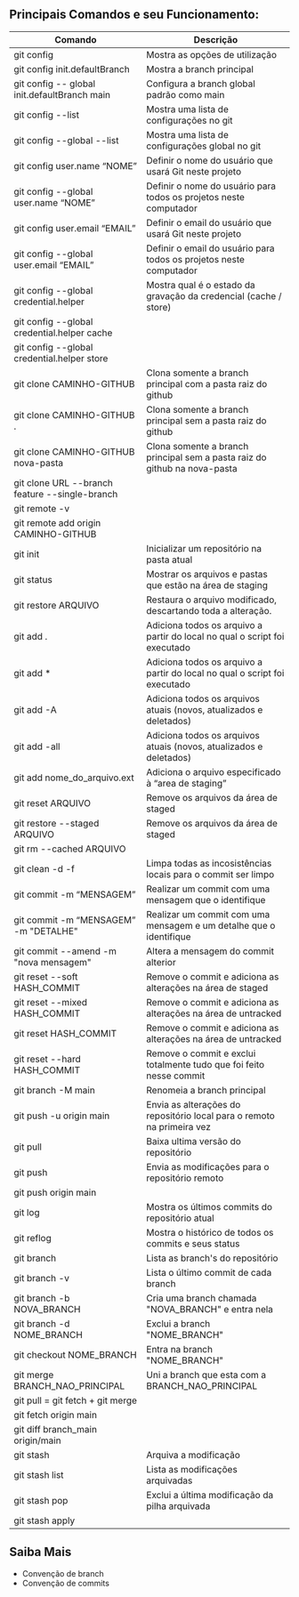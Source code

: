 ## Principais Comandos e seu Funcionamento:

Comando                                       | Descrição
-------------                                 | -------------
git config      	                            | Mostra as opções de utilização
git config init.defaultBranch                 | Mostra a branch principal
git config -- global init.defaultBranch main  | Configura a branch global padrão como main
git config --list	                            | Mostra uma lista de configurações no git
git config --global --list	                  | Mostra uma lista de configurações global no git
git config user.name “NOME”	                  | Definir o nome do usuário que usará Git neste projeto
git config --global user.name “NOME”	        | Definir o nome do usuário para todos os projetos neste computador
git config user.email “EMAIL”	                | Definir o email do usuário que usará Git neste projeto
git config --global user.email “EMAIL”	      | Definir o email do usuário para todos os projetos neste computador
git config --global credential.helper         | Mostra qual é o estado da gravação da credencial (cache / store)
git config --global credential.helper cache   | 
git config --global credential.helper store   |
git clone CAMINHO-GITHUB                      | Clona somente a branch principal com a pasta raiz do github
git clone CAMINHO-GITHUB .                    | Clona somente a branch principal sem a pasta raiz do github
git clone CAMINHO-GITHUB nova-pasta           | Clona somente a branch principal sem a pasta raiz do github na nova-pasta
git clone URL --branch feature --single-branch|
git remote -v                                 |
git remote add origin CAMINHO-GITHUB          |        
git init                                      | Inicializar um repositório na pasta atual
git status	                                  | Mostrar os arquivos e pastas que estão na área de staging
git restore ARQUIVO                           | Restaura o arquivo modificado, descartando toda a alteração.
git add .                                     | Adiciona todos os arquivo a partir do local no qual o script foi executado
git add *                                     | Adiciona todos os arquivo a partir do local no qual o script foi executado
git add -A                                    | Adiciona todos os arquivos atuais (novos, atualizados e deletados)
git add -all                                  | Adiciona todos os arquivos atuais (novos, atualizados e deletados)
git add nome_do_arquivo.ext                   | Adiciona o arquivo especificado à “area de staging”
git reset ARQUIVO                             | Remove os arquivos da área de staged
git restore --staged ARQUIVO                  | Remove os arquivos da área de staged
git rm --cached ARQUIVO                       |
git clean -d -f                               | Limpa todas as incosistências locais para o commit ser limpo
git commit -m “MENSAGEM”                      | Realizar um commit com uma mensagem que o identifique
git commit -m “MENSAGEM” -m "DETALHE"         | Realizar um commit com uma mensagem e um detalhe que o identifique
git commit --amend -m "nova mensagem"         | Altera a mensagem do commit alterior
git reset --soft HASH_COMMIT                  | Remove o commit e adiciona as alterações na área de staged
git reset --mixed HASH_COMMIT                 | Remove o commit e adiciona as alterações na área de untracked
git reset HASH_COMMIT                         | Remove o commit e adiciona as alterações na área de untracked
git reset --hard HASH_COMMIT                  | Remove o commit e exclui totalmente tudo que foi feito nesse commit
git branch -M main                            | Renomeia a branch principal
git push -u origin main                       | Envia as alterações do repositório local para o remoto na primeira vez
git pull                                      | Baixa ultima versão do repositório
git push                                      | Envia as modificações para o repositório remoto
git push origin main                          |
git log	                                      | Mostra os últimos commits do repositório atual
git reflog                                    | Mostra o histórico de todos os commits e seus status
git branch                                    | Lista as branch's do repositório
git branch -v                                 | Lista o último commit de cada branch
git branch -b NOVA_BRANCH                     | Cria uma branch chamada "NOVA_BRANCH" e entra nela
git branch -d NOME_BRANCH                     | Exclui a branch "NOME_BRANCH"
git checkout NOME_BRANCH                      | Entra na branch "NOME_BRANCH"
git merge BRANCH_NAO_PRINCIPAL                | Uni a branch que esta com a BRANCH_NAO_PRINCIPAL
git pull = git fetch + git merge              |
git fetch origin main                         |              
git diff branch_main origin/main             |
git stash                                      | Arquiva a modificação 
git stash list                                | Lista as modificações arquivadas
git stash pop                                 | Exclui a última modificação da pilha arquivada
git stash apply                               |


## Saiba Mais

* Convenção de branch
* Convenção de commits
